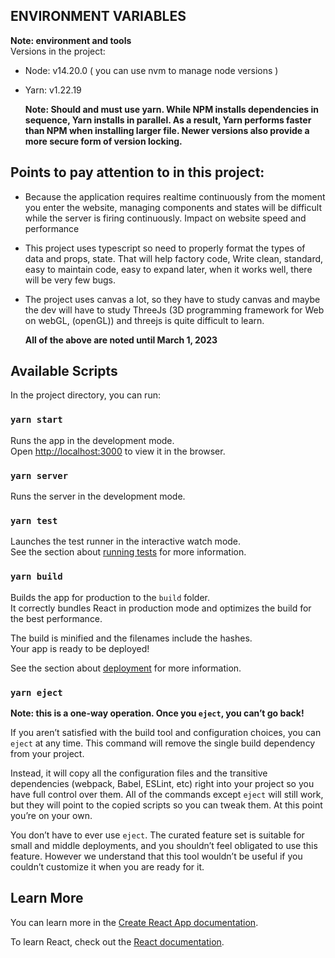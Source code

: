 ## ENVIRONMENT VARIABLES

**Note: environment and tools**
<br/>
Versions in the project:

- Node: v14.20.0 ( you can use nvm to manage node versions )
- Yarn: v1.22.19

  **Note: Should and must use yarn. While NPM installs dependencies in sequence, Yarn installs in parallel. As a result, Yarn performs faster than NPM when installing larger file. Newer versions also provide a more secure form of version locking.**

## Points to pay attention to in this project:

- Because the application requires realtime continuously from the moment you enter the website, managing components and states will be difficult while the server is firing continuously. Impact on website speed and performance
- This project uses typescript so need to properly format the types of data and props, state. That will help factory code, Write clean, standard, easy to maintain code, easy to expand later, when it works well, there will be very few bugs.
- The project uses canvas a lot, so they have to study canvas and maybe the dev will have to study ThreeJs (3D programming framework for Web on webGL, (openGL)) and threejs is quite difficult to learn.

  **All of the above are noted until March 1, 2023**

## Available Scripts

In the project directory, you can run:

### `yarn start`

Runs the app in the development mode.\
Open [http://localhost:3000](http://localhost:3000) to view it in the browser.

### `yarn server`

Runs the server in the development mode.

### `yarn test`

Launches the test runner in the interactive watch mode.\
See the section about [running tests](https://facebook.github.io/create-react-app/docs/running-tests) for more information.

### `yarn build`

Builds the app for production to the `build` folder.\
It correctly bundles React in production mode and optimizes the build for the best performance.

The build is minified and the filenames include the hashes.\
Your app is ready to be deployed!

See the section about [deployment](https://facebook.github.io/create-react-app/docs/deployment) for more information.

### `yarn eject`

**Note: this is a one-way operation. Once you `eject`, you can’t go back!**

If you aren’t satisfied with the build tool and configuration choices, you can `eject` at any time. This command will remove the single build dependency from your project.

Instead, it will copy all the configuration files and the transitive dependencies (webpack, Babel, ESLint, etc) right into your project so you have full control over them. All of the commands except `eject` will still work, but they will point to the copied scripts so you can tweak them. At this point you’re on your own.

You don’t have to ever use `eject`. The curated feature set is suitable for small and middle deployments, and you shouldn’t feel obligated to use this feature. However we understand that this tool wouldn’t be useful if you couldn’t customize it when you are ready for it.

## Learn More

You can learn more in the [Create React App documentation](https://facebook.github.io/create-react-app/docs/getting-started).

To learn React, check out the [React documentation](https://reactjs.org/).
